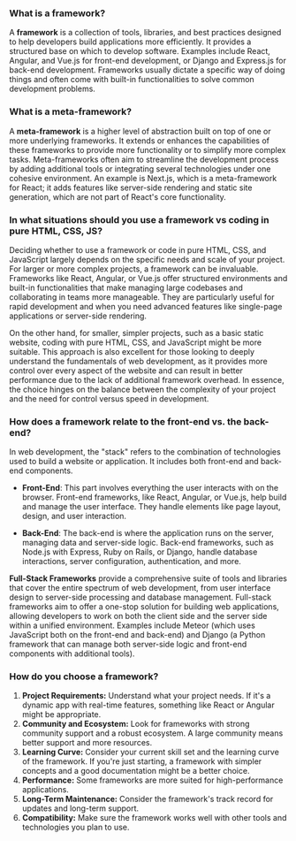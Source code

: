 ### What is a framework?

A **framework** is a collection of tools, libraries, and best practices designed to help developers build applications more efficiently. It provides a structured base on which to develop software. Examples include React, Angular, and Vue.js for front-end development, or Django and Express.js for back-end development. Frameworks usually dictate a specific way of doing things and often come with built-in functionalities to solve common development problems.

### What is a meta-framework?

A **meta-framework** is a higher level of abstraction built on top of one or more underlying frameworks. It extends or enhances the capabilities of these frameworks to provide more functionality or to simplify more complex tasks. Meta-frameworks often aim to streamline the development process by adding additional tools or integrating several technologies under one cohesive environment. An example is Next.js, which is a meta-framework for React; it adds features like server-side rendering and static site generation, which are not part of React's core functionality. 

### In what situations should you use a framework vs coding in pure HTML, CSS, JS?

Deciding whether to use a framework or code in pure HTML, CSS, and JavaScript largely depends on the specific needs and scale of your project. For larger or more complex projects, a framework can be invaluable. Frameworks like React, Angular, or Vue.js offer structured environments and built-in functionalities that make managing large codebases and collaborating in teams more manageable. They are particularly useful for rapid development and when you need advanced features like single-page applications or server-side rendering.

On the other hand, for smaller, simpler projects, such as a basic static website, coding with pure HTML, CSS, and JavaScript might be more suitable. This approach is also excellent for those looking to deeply understand the fundamentals of web development, as it provides more control over every aspect of the website and can result in better performance due to the lack of additional framework overhead. In essence, the choice hinges on the balance between the complexity of your project and the need for control versus speed in development.

### How does a framework relate to the front-end vs. the back-end?

In web development, the "stack" refers to the combination of technologies used to build a website or application. It includes both front-end and back-end components.

- **Front-End**: This part involves everything the user interacts with on the browser. Front-end frameworks, like React, Angular, or Vue.js, help build and manage the user interface. They handle elements like page layout, design, and user interaction.
    
- **Back-End**: The back-end is where the application runs on the server, managing data and server-side logic. Back-end frameworks, such as Node.js with Express, Ruby on Rails, or Django, handle database interactions, server configuration, authentication, and more.

**Full-Stack Frameworks** provide a comprehensive suite of tools and libraries that cover the entire spectrum of web development, from user interface design to server-side processing and database management. Full-stack frameworks aim to offer a one-stop solution for building web applications, allowing developers to work on both the client side and the server side within a unified environment. Examples include Meteor (which uses JavaScript both on the front-end and back-end) and Django (a Python framework that can manage both server-side logic and front-end components with additional tools).

### How do you choose a framework?

1. **Project Requirements:** Understand what your project needs. If it's a dynamic app with real-time features, something like React or Angular might be appropriate.
2. **Community and Ecosystem:** Look for frameworks with strong community support and a robust ecosystem. A large community means better support and more resources.
3. **Learning Curve:** Consider your current skill set and the learning curve of the framework. If you're just starting, a framework with simpler concepts and a good documentation might be a better choice.
4. **Performance:** Some frameworks are more suited for high-performance applications.
5. **Long-Term Maintenance:** Consider the framework's track record for updates and long-term support.
6. **Compatibility:** Make sure the framework works well with other tools and technologies you plan to use.